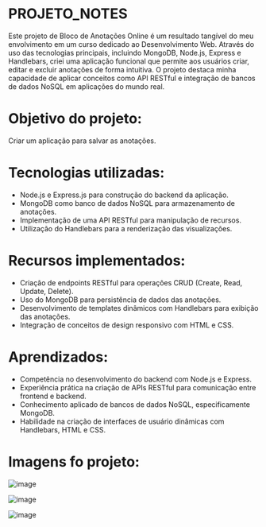 # PROJETO_NOTES

Este projeto de Bloco de Anotações Online é um resultado tangível do meu envolvimento em um curso dedicado ao Desenvolvimento Web. Através do uso das tecnologias principais, incluindo MongoDB, Node.js, Express e Handlebars, criei uma aplicação funcional que permite aos usuários criar, editar e excluir anotações de forma intuitiva. O projeto destaca minha capacidade de aplicar conceitos como API RESTful e integração de bancos de dados NoSQL em aplicações do mundo real.


##

# Objetivo do projeto:

Criar um aplicação para salvar as anotações.

##

# Tecnologias utilizadas:

- Node.js e Express.js para construção do backend da aplicação.
- MongoDB como banco de dados NoSQL para armazenamento de anotações.
- Implementação de uma API RESTful para manipulação de recursos.
- Utilização do Handlebars para a renderização das visualizações.

##

# Recursos implementados:

- Criação de endpoints RESTful para operações CRUD (Create, Read, Update, Delete).
- Uso do MongoDB para persistência de dados das anotações.
- Desenvolvimento de templates dinâmicos com Handlebars para exibição das anotações.
- Integração de conceitos de design responsivo com HTML e CSS.

##

# Aprendizados:

- Competência no desenvolvimento do backend com Node.js e Express.
- Experiência prática na criação de APIs RESTful para comunicação entre frontend e backend.
- Conhecimento aplicado de bancos de dados NoSQL, especificamente MongoDB.
- Habilidade na criação de interfaces de usuário dinâmicas com Handlebars, HTML e CSS.

##

# Imagens fo projeto:

![image](https://github.com/Jose-Capucho/PROJETO_NOTES/assets/97485966/829aa730-bfd6-4a4a-8cdd-153bda53189f)

![image](https://github.com/Jose-Capucho/PROJETO_NOTES/assets/97485966/1dd16e30-881f-4b0f-aba9-60c51c2b3249)

![image](https://github.com/Jose-Capucho/PROJETO_NOTES/assets/97485966/13e5183b-a664-465f-a61d-590a3e9808f8)

